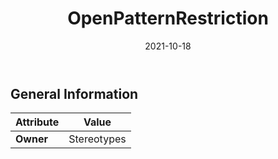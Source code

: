 ﻿---
title: OpenPatternRestriction
toc: false
type: specs
date: "2021-10-18"
draft: false
specification: VEC
version: 1.2.1
documentType: "Recommendation"
elementType: Class
classes:
  - OpenPatternRestriction
menu_name: vec-1.2.1
---


## General Information

| Attribute               | Value |
|-------------------------|-------|
| **Owner**               | Stereotypes |
